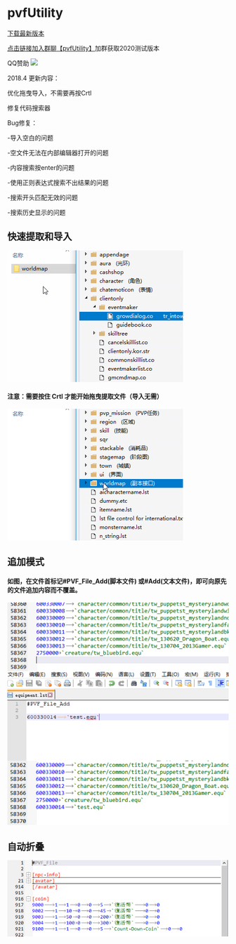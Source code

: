 # pvfUtility
[下载最新版本](https://pan.baidu.com/s/1H3S5uTtzMkcUEkyRBOwUOg)

[点击链接加入群聊【pvfUtility】](https://jq.qq.com/?_wv=1027&k=5gSQ5ks)加群获取2020测试版本

QQ赞助
![](https://github.com/wallace1300/pvfUtility/blob/master/zhanzhu.jpg?raw=true)

2018.4 更新内容：

优化拖曳导入，不需要再按Crtl

修复代码搜索器

Bug修复：

-导入空白的问题

-空文件无法在内部编辑器打开的问题

-内容搜索按enter的问题

-使用正则表达式搜索不出结果的问题

-搜索开头匹配无效的问题

-搜索历史显示的问题

## 快速提取和导入
![导入](/Import.gif)
#### 注意：需要按住 Crtl 才能开始拖曳提取文件（导入无需）
![提取](/Extract.gif)


## 追加模式
#### 如图，在文件首标记#PVF_File_Add(脚本文件) 或#Add(文本文件)，即可向原先的文件追加内容而不覆盖。
![追加模式](/AddMode.png)

## 自动折叠
![自动折叠](/AutoFold.PNG)

